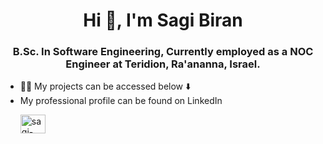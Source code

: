 <h1 align="center">Hi 👋, I'm Sagi Biran</h1>
<h3 align="center"> B.Sc. In Software Engineering,
  Currently employed as a NOC Engineer at Teridion, Ra'ananna, Israel.
</h3>

- 👨‍💻 My projects can be accessed below ⬇️
- My professional profile can be found on LinkedIn  <p align="left">
  <a href="https://linkedin.com/in/sagi-biran-6b04b2206" target="blank"><img align="center"
                                                                             src="https://raw.githubusercontent.com/rahuldkjain/github-profile-readme-generator/master/src/images/icons/Social/linked-in-alt.svg"
                                                                             alt="sagi-biran-6b04b2206" height="30"
                                                                             width="40"/></a>
</p>

